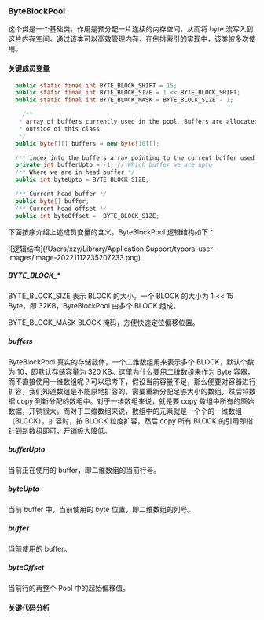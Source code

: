 ### ByteBlockPool

这个类是一个基础类，作用是预分配一片连续的内存空间，从而将 byte 流写入到这片内存空间。通过该类可以高效管理内存，在倒排索引的实现中，该类被多次使用。

#### 关键成员变量

```java
  public static final int BYTE_BLOCK_SHIFT = 15;
  public static final int BYTE_BLOCK_SIZE = 1 << BYTE_BLOCK_SHIFT;
  public static final int BYTE_BLOCK_MASK = BYTE_BLOCK_SIZE - 1;

	/**
   * array of buffers currently used in the pool. Buffers are allocated if needed don't modify this
   * outside of this class.
   */
  public byte[][] buffers = new byte[10][];

  /** index into the buffers array pointing to the current buffer used as the head */
  private int bufferUpto = -1; // Which buffer we are upto
  /** Where we are in head buffer */
  public int byteUpto = BYTE_BLOCK_SIZE;

  /** Current head buffer */
  public byte[] buffer;
  /** Current head offset */
  public int byteOffset = -BYTE_BLOCK_SIZE;
```

下面按序介绍上述成员变量的含义。ByteBlockPool 逻辑结构如下：

![逻辑结构](/Users/xzy/Library/Application Support/typora-user-images/image-20221112235207233.png)

##### BYTE_BLOCK_*

BYTE_BLOCK_SIZE 表示 BLOCK  的大小。一个 BLOCK 的大小为 1 << 15 Byte，即 32KB，ByteBlockPool 由多个 BLOCK 组成。

BYTE_BLOCK_MASK BLOCK 掩码，方便快速定位偏移位置。

##### buffers

ByteBlockPool 真实的存储载体，一个二维数组用来表示多个 BLOCK，默认个数为 10，即默认存储容量为 320 KB。这里为什么要用二维数组来作为 Byte 容器，而不直接使用一维数组呢？可以思考下，假设当前容量不足，那么便要对容器进行扩容，我们知道数组是不能原地扩容的，需要重新分配足够大小的数组，然后将数据 copy 到新分配的数组中。对于一维数组来说，就是要 copy 数组中所有的原始数据，开销很大。而对于二维数组来说，数组中的元素就是一个个的一维数组（BLOCK），扩容时，按 BLOCK 粒度扩容，然后 copy 所有 BLOCK 的引用即指针到新数组即可，开销极大降低。

##### bufferUpto

当前正在使用的 buffer，即二维数组的当前行号。

##### byteUpto

当前 buffer 中，当前使用的 byte 位置，即二维数组的列号。

##### buffer

当前使用的 buffer。

##### byteOffset

当前行的再整个 Pool 中的起始偏移值。

#### 关键代码分析





